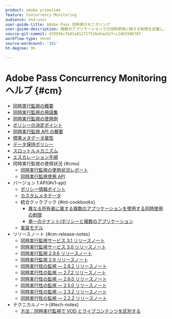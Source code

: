 ```yaml
---
product: adobe primetime
feature: Concurrency Monitoring
audience: end-user
user-guide-title: Adobe Pass 同時実行モニタリング
user-guide-description: 複数のアプリケーションでの同時使用に関する制限を定義し、適用する方法を説明します。
source-git-commit: d39836cfb81a81271f526e6aa52fcc2d6558678f
workflow-type: tm+mt
source-wordcount: '161'
ht-degree: 9%

---
```



# Adobe Pass Concurrency Monitoring ヘルプ {#cm}

+ [同時実行監視の概要](cm-home.md)
+ [同時実行監視の用語集](cm-glossary.md)
+ [同時実行監視の使用例](cm-use-cases.md)
+ [ポリシーの決定ポイント](cm-policy-decision-point.md)
+ [同時実行監視 API の概要](cm-api-overview.md)
+ [標準メタデータ属性](standard-metadata-attributes.md)
+ [データ保持ポリシー](data-retention-policy.md)
+ [スロットルメカニズム](throttling-mechanism.md)
+ [エスカレーション手順](cm-escalation-procedures.md)
+ 同時実行監視の使用状況 {#cmu}
   + [同時実行監視の使用状況レポート](cm-usage-reports.md)
   + [同時実行監視使用 API](cmu-api.md)
+ バージョン 1 API{#v1-api}
   + [ポリシー情報ポイント](policy-info-pt-versionone.md)
   + [カスタムメタデータ](custom-metadata.md)
   + 統合クックブック {#int-cookbooks}
      + [異なる所有者に属する複数のアプリケーションを使用する同時使用の制限](restrict-concurr-usage-mult-apps.md)
      + [単一のテナント/ポリシーと複数のアプリケーション](single-tenant-policy-mult-app.md)
   + [実装モデル](implementation-models.md)
+ リリースノート {#cm-release-notes}
   + [同時実行監視サービス 3.1 リリースノート](rn-cm-services-31.md)
   + [同時実行監視サービス 3.0 リリースノート](rn-cm-services-30.md)
   + [同時実行監視 2.9.6 リリースノート](rn-cm-296.md)
   + [同時実行監視 2.9 リリースノート](rn-cm-29.md)
   + [同時実行性の監視 — 2.8.2 リリースノート](rn-cm-282.md)
   + [同時実行性の監視 — 2.7.2 リリースノート](rn-cm-272.md)
   + [同時実行性の監視 — 2.6.0 リリースノート](rn-cm-260.md)
   + [同時実行性の監視 — 2.5.0 リリースノート](rn-cm-250.md)
   + [同時実行性の監視 — 2.3.2 リリースノート](rn-cm-232.md)
   + [同時実行性の監視 — 2.2.2 リリースノート](rn-cm-222.md)
+ テクニカルノート{#tech-notes}
   + [方法：同時実行監視で VOD とライブコンテンツを区別する](vod-live-dist.md)

<!--    + [Usage reports](usage-rep-versionone.md) -->
